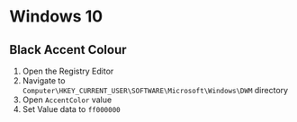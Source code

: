 # Windows 10

## Black Accent Colour

1. Open the Registry Editor
2. Navigate to `Computer\HKEY_CURRENT_USER\SOFTWARE\Microsoft\Windows\DWM` directory
3. Open `AccentColor` value
4. Set Value data to `ff000000`
